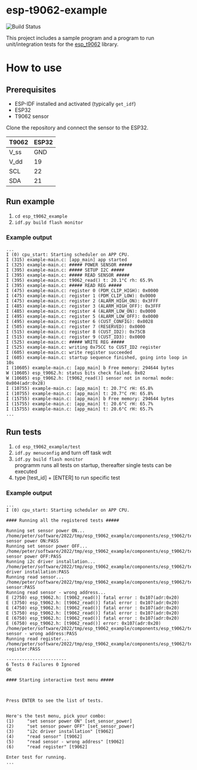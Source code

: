 esp-t9062-example
====================
![Build Status](https://github.com/diogenesOT/esp_t9062_example/actions/workflows/build.yml/badge.svg)


This project includes a sample program and a program to run unit/integration tests for the [esp_t9062](https://github.com/diogenesOT/esp_t9062) library.



# How to use

## Prerequisites
- ESP-IDF installed and activated (typically `get_idf`)
- ESP32
- T9062 sensor

Clone the repository and connect the sensor to the ESP32.

| T9062 | ESP32 |
|-------|-------|
| V_ss | GND |
| V_dd | 19 |
| SCL | 22 |
| SDA | 21 |

## Run example
1. `cd esp_t9062_example`
2. `idf.py build flash monitor`

### Example output

```
...
I (0) cpu_start: Starting scheduler on APP CPU.
I (315) example-main.c: [app_main] app started
I (325) example-main.c: ##### POWER SENSOR #####
I (395) example-main.c: ##### SETUP I2C #####
I (395) example-main.c: ##### READ SENSOR #####
I (395) example-main.c: t9062_read() t: 20.1°C rh: 65.9%
I (395) example-main.c: ##### READ REG #####
I (475) example-main.c: register 0 (PDM_CLIP_HIGH): 0x0000
I (475) example-main.c: register 1 (PDM_CLIP_LOW): 0x0000
I (475) example-main.c: register 2 (ALARM_HIGH_ON): 0x3FFF
I (485) example-main.c: register 3 (ALARM_HIGH_OFF): 0x3FFF
I (485) example-main.c: register 4 (ALARM_LOW_ON): 0x0000
I (495) example-main.c: register 5 (ALARM_LOW_OFF): 0x0000
I (495) example-main.c: register 6 (CUST_CONFIG): 0x0028
I (505) example-main.c: register 7 (RESERVED): 0x0000
I (515) example-main.c: register 8 (CUST_ID2): 0x75CB
I (515) example-main.c: register 9 (CUST_ID3): 0x0000
I (525) example-main.c: ##### WRITE REG #####
I (525) example-main.c: writing 0x75CC to CUST_ID2 register
I (605) example-main.c: write register succeeded
I (605) example-main.c: startup sequence finished, going into loop in 10s
I (10605) example-main.c: [app_main] b Free memory: 294644 bytes
W (10605) esp_t9062.h: status bits check failed. 0x02
W (10605) esp_t9062.h: [t9062_read()] sensor not in normal mode: 0x004(adr:0x28)
I (10755) example-main.c: [app_main] t: 20.7°C rH: 65.8%
I (10755) example-main.c: [app_main] t: 20.7°C rH: 65.8%
I (15755) example-main.c: [app_main] b Free memory: 294644 bytes
I (15755) example-main.c: [app_main] t: 20.6°C rH: 65.7%
I (15755) example-main.c: [app_main] t: 20.6°C rH: 65.7%
...
```

## Run tests
1. `cd esp_t9062_example/test`
2. `idf.py menuconfig` and turn off task wdt
3. `idf.py build flash monitor`</br>
programm runs all tests on startup, thereafter single tests can be executed
4. type [test_id] + [ENTER] to run specific test

### Example output

```
...
I (0) cpu_start: Starting scheduler on APP CPU.

#### Running all the registered tests #####

Running set sensor power ON...
/home/peter/software/2022/tmp/esp_t9062_example/components/esp_t9062/test/test_esp_t9062.c:37:set sensor power ON:PASS
Running set sensor power OFF...
/home/peter/software/2022/tmp/esp_t9062_example/components/esp_t9062/test/test_esp_t9062.c:39:set sensor power OFF:PASS
Running i2c driver installation...
/home/peter/software/2022/tmp/esp_t9062_example/components/esp_t9062/test/test_esp_t9062.c:41:i2c driver installation:PASS
Running read sensor...
/home/peter/software/2022/tmp/esp_t9062_example/components/esp_t9062/test/test_esp_t9062.c:47:read sensor:PASS
Running read sensor - wrong address...
E (2750) esp_t9062.h: [t9062_read()] fatal error : 0x107(adr:0x20)
E (3750) esp_t9062.h: [t9062_read()] fatal error : 0x107(adr:0x20)
E (4750) esp_t9062.h: [t9062_read()] fatal error : 0x107(adr:0x20)
E (5750) esp_t9062.h: [t9062_read()] fatal error : 0x107(adr:0x20)
E (6750) esp_t9062.h: [t9062_read()] fatal error : 0x107(adr:0x20)
E (6750) esp_t9062.h: [t9062_read()] error: 0x107(adr:0x20)
/home/peter/software/2022/tmp/esp_t9062_example/components/esp_t9062/test/test_esp_t9062.c:60:read sensor - wrong address:PASS
Running read register...
/home/peter/software/2022/tmp/esp_t9062_example/components/esp_t9062/test/test_esp_t9062.c:73:read register:PASS

-----------------------
6 Tests 0 Failures 0 Ignored 
OK

#### Starting interactive test menu #####



Press ENTER to see the list of tests.


Here's the test menu, pick your combo:
(1)     "set sensor power ON" [set_sensor_power]
(2)     "set sensor power OFF" [set_sensor_power]
(3)     "i2c driver installation" [t9062]
(4)     "read sensor" [t9062]
(5)     "read sensor - wrong address" [t9062]
(6)     "read register" [t9062]

Enter test for running.
...
```